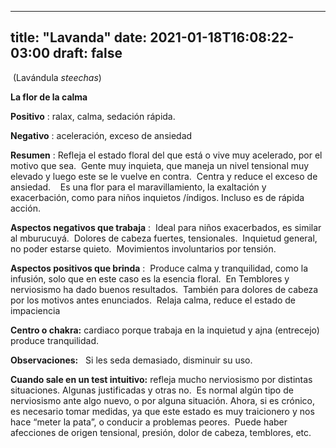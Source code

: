 
---
title: "Lavanda"
date: 2021-01-18T16:08:22-03:00
draft: false
--- 
        

 

 


  (Lavándula *steechas*)  

**La flor de la calma**     

**Positivo** : ralax, calma, sedación rápida.  

**Negativo** : aceleración, exceso de ansiedad       

**Resumen** : Refleja el estado floral del que está o vive muy acelerado, por el motivo que sea.   Gente muy inquieta, que maneja un nivel tensional muy elevado y luego este se le vuelve en contra.  Centra y reduce el exceso de ansiedad.    Es una flor para el maravillamiento, la exaltación y exacerbación, como para niños inquietos /índigos. Incluso es de rápida acción.      

**Aspectos negativos que trabaja** :   Ideal para niños exacerbados, es similar al mburucuyá.  Dolores de cabeza fuertes, tensionales.  Inquietud general, no poder estarse quieto.  Movimientos involuntarios por tensión.     

**Aspectos positivos que brinda** :   Produce calma y tranquilidad, como la infusión, solo que en este caso es la esencia floral.   En Temblores y nerviosismo ha dado buenos resultados.  También para dolores de cabeza por los motivos antes enunciados.  Relaja calma, reduce el estado de impaciencia     

**Centro o chakra:**  cardiaco porque trabaja en la inquietud y ajna (entrecejo) produce tranquilidad.  

**Observaciones:**    Si les seda demasiado, disminuir su uso.    

**Cuando sale en un test intuitivo:**  refleja mucho nerviosismo por distintas situaciones. Algunas justificadas y otras no.   Es normal algún tipo de nerviosismo ante algo nuevo, o por alguna situación. Ahora, si es crónico, es necesario tomar medidas, ya que este estado es muy traicionero y nos hace “meter la pata”, o conducir a problemas peores.  Puede haber afecciones de origen tensional, presión, dolor de cabeza, temblores, etc.



